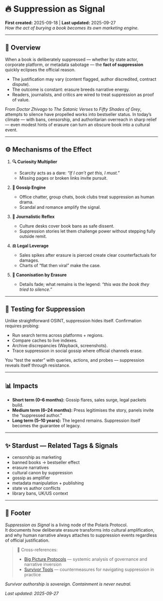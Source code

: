 # 🔥 Suppression as Signal  
**First created:** 2025-09-18 | **Last updated:** 2025-09-27  
*How the act of burying a book becomes its own marketing engine.*  

---

## 📖 Overview  
When a book is deliberately suppressed — whether by state actor, corporate platform, or metadata sabotage — the **fact of suppression** quickly eclipses the official reason.  

- The justification may vary (content flagged, author discredited, contract dispute).  
- The outcome is constant: erasure breeds narrative energy.  
- Readers, journalists, and critics are wired to treat suppression as proof of value.  

From *Doctor Zhivago* to *The Satanic Verses* to *Fifty Shades of Grey*, attempts to silence have propelled works into bestseller status. In today’s climate — with bans, censorship, and authoritarian overreach in sharp relief — even modest hints of erasure can turn an obscure book into a cultural event.  

---

## ⚙️ Mechanisms of the Effect  

1. **🔍 Curiosity Multiplier**  
   - Scarcity acts as a dare: *“If I can’t get this, I must.”*  
   - Missing pages or broken links invite pursuit.  

2. **💬 Gossip Engine**  
   - Office chatter, group chats, book clubs treat suppression as human drama.  
   - Scandal and romance amplify the signal.  

3. **📰 Journalistic Reflex**  
   - Culture desks cover book bans as safe dissent.  
   - Suppression stories let them challenge power without stepping fully outside remit.  

4. **⚖️ Legal Leverage**  
   - Sales spikes after erasure is pierced create clear counterfactuals for damages.  
   - Charts of “flat then viral” make the case.  

5. **📜 Canonisation by Erasure**  
   - Details fade; what remains is the legend: *“this was the book they tried to silence.”*  

---

## 🧪 Testing for Suppression  
Unlike straightforward OSINT, suppression hides itself. Confirmation requires probing:  

- Run search terms across platforms + regions.  
- Compare caches to live indexes.  
- Archive discrepancies (Wayback, screenshots).  
- Trace suppression in social gossip where official channels erase.  

You “test the water” with queries, actions, and probes — suppression reveals itself through resistance.  

---

## 📊 Impacts  

- **Short term (0–6 months):** Gossip flares, sales surge, legal packets build.  
- **Medium term (6–24 months):** Press legitimises the story, panels invite the “suppressed author.”  
- **Long term (5–10 years):** The legend remains. Suppression itself becomes the guarantee of legacy.  

---

## ✨ Stardust — Related Tags & Signals  
- censorship as marketing  
- banned books → bestseller effect  
- erasure narratives  
- cultural canon by suppression  
- gossip as amplifier  
- metadata manipulation + publishing  
- state vs author conflicts  
- library bans, UK/US context  

---

## 🏮 Footer  
*Suppression as Signal* is a living node of the Polaris Protocol.  
It documents how deliberate erasure transforms into cultural amplification, and why human narrative always attaches to suppression events regardless of official justification.  

> 📡 Cross-references:  
> - [Big Picture Protocols](../Big_Picture_Protocols/) — systemic analysis of governance and narrative inversion  
> - [Survivor Tools](../Survivor_Tools/) — countermeasures for navigating suppression in practice  

*Survivor authorship is sovereign. Containment is never neutral.*  

_Last updated: 2025-09-27_  
